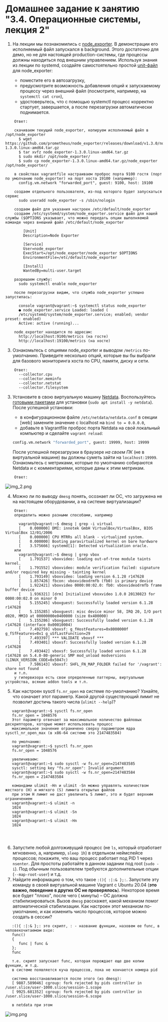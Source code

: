 # Домашнее задание к занятию "3.4. Операционные системы, лекция 2"

1. На лекции мы познакомились с [node_exporter](https://github.com/prometheus/node_exporter/releases). В демонстрации
   его исполняемый файл запускался в background. Этого достаточно для демо, но не для настоящей production-системы, где
   процессы должны находиться под внешним управлением. Используя знания из лекции по systemd, создайте самостоятельно
   простой [unit-файл](https://www.freedesktop.org/software/systemd/man/systemd.service.html) для node_exporter:

    * поместите его в автозагрузку,
    * предусмотрите возможность добавления опций к запускаемому процессу через внешний файл (посмотрите, например,
      на `systemctl cat cron`),
    * удостоверьтесь, что с помощью systemctl процесс корректно стартует, завершается, а после перезагрузки
      автоматически поднимается.

```
    Ответ:
      
    скачиваем текущий node_exporter, копируем исполняемый файл в /opt/node_exporter
      $ wget https://github.com/prometheus/node_exporter/releases/download/v1.3.0/node_exporter-1.3.0.linux-amd64.tar.gz
      $ tar xvfz node_exporter-1.3.0.linux-amd64.tar.gz
      $ sudo mkdir /opt/node_exporter/
      $ sudo cp node_exporter-1.3.0.linux-amd64.tar.gz/node_exporter /opt/node_exporter/
      
    в свойствах vagrantfile настраиваем проброс порта 9100 гостя (порт по умолчанию node_exporter) на порт хоста 19100 (например):
      config.vm.network "forwarded_port", guest: 9100, host: 19100
  
    создаем отдельного пользователя, из-под которого будет запускаться сервис
      sudo useradd node_exporter -s /sbin/nologin
      
    создаем файл для указания настроек /etc/default/node_exporter
    создаем /etc/systemd/system/node_exporter.service файл для нашей службы ($OPTIONS указывает, что можно передать опции выполняемой команде через внешний файл /etc/default/node_exporter 
  
        [Unit]
        Description=Node Exporter
        
        [Service]
        User=node_exporter
        ExecStart=/opt/node_exporter/node_exporter $OPTIONS
        EnvironmentFile=/etc/default/node_exporter
        
        [Install]
        WantedBy=multi-user.target
      
    разрешаем службу:
      sudo systemctl enable node_exporter
  
    после перезагрузки видим, что служба node_exporter успешно запустилась:

      console vagrant@vagrant:~$ systemctl status node_exporter
      ● node_exporter.service Loaded: loaded (
      /etc/systemd/system/node_exporter.service; enabled; vendor preset: enabled)
      Active: active (running)...

    node_exporter находится по адресам:  
      http://localhost:9100/metrics (на госте)  
      http://localhost:19100/metrics (на хосте)
```
3. Ознакомьтесь с опциями node_exporter и выводом `/metrics` по-умолчанию. Приведите несколько опций, которые вы бы
   выбрали для базового мониторинга хоста по CPU, памяти, диску и сети.
```
    Ответ:
      --collector.cpu  
      --collector.meminfo
      --collector.netstat
      --collector.filesystem
```
3. Установите в свою виртуальную машину [Netdata](https://github.com/netdata/netdata).
   Воспользуйтесь [готовыми пакетами](https://packagecloud.io/netdata/netdata/install) для
   установки (`sudo apt install -y netdata`). После успешной установки:
    * в конфигурационном файле `/etc/netdata/netdata.conf` в секции [web] замените значение с localhost
      на `bind to = 0.0.0.0`,
    * добавьте в Vagrantfile проброс порта Netdata на свой локальный компьютер и сделайте `vagrant reload`:

    ```bash
    config.vm.network "forwarded_port", guest: 19999, host: 19999
    ```

   После успешной перезагрузки в браузере *на своем ПК* (не в виртуальной машине) вы должны суметь зайти
   на `localhost:19999`. Ознакомьтесь с метриками, которые по умолчанию собираются Netdata и с комментариями, которые
   даны к этим метрикам.
```
    Ответ:
```
   ![img_2.png](img_2.png)

4. Можно ли по выводу `dmesg` понять, осознает ли ОС, что загружена не на настоящем оборудовании, а на системе
   виртуализации?
```
    Ответ:
    определить можно разными способами, например
    
      vagrant@vagrant:~$ dmesg | grep -i virtual
      [    0.000000] DMI: innotek GmbH VirtualBox/VirtualBox, BIOS VirtualBox 12/01/2006
      [    0.000000] CPU MTRRs all blank - virtualized system.
      [    0.000000] Booting paravirtualized kernel on bare hardware
      [    3.575666] systemd[1]: Detected virtualization oracle.
    или 
      vagrant@vagrant:~$ dmesg | grep vbox
      [    1.791537] vboxvideo: loading out-of-tree module taints kernel.
      [    1.791552] vboxvideo: module verification failed: signature and/or required key missing - tainting kernel
      [    1.793149] vboxvideo: loading version 6.1.28 r147628
      [    1.857426] fbcon: vboxvideodrmfb (fb0) is primary device
      [    1.922421] vboxvideo 0000:00:02.0: fb0: vboxvideodrmfb frame buffer device
      [    1.936321] [drm] Initialized vboxvideo 1.0.0 20130823 for 0000:00:02.0 on minor 0
      [    5.155245] vboxguest: Successfully loaded version 6.1.28 r147628
      [    5.155285] vboxguest: misc device minor 58, IRQ 20, I/O port d020, MMIO at 00000000e0400000 (size 0x400000)
      [    5.155286] vboxguest: Successfully loaded version 6.1.28 r147628 (interface 0x00010004)
      [    7.492759] vboxsf: g_fHostFeatures=0x8000000f g_fSfFeatures=0x1 g_uSfLastFunction=29
      [    7.493397] *** VALIDATE vboxsf ***
      [    7.493401] vboxsf: Successfully loaded version 6.1.28 r147628
      [    7.493442] vboxsf: Successfully loaded version 6.1.28 r147628 on 5.4.0-80-generic SMP mod_unload modversions  (LINUX_VERSION_CODE=0x5047c)
      [    7.506143] vboxsf: SHFL_FN_MAP_FOLDER failed for '/vagrant': share not found
    и т.п.
    у гипервизора есть свои определенные паттерны, виртуальные устройства, всякие addon tools и т.п.
```
5. Как настроен sysctl `fs.nr_open` на системе по-умолчанию? Узнайте, что означает этот параметр. Какой другой
   существующий лимит не позволит достичь такого числа (`ulimit --help`)?
```
   vagrant@vagrant:~$ sysctl fs.nr_open
   fs.nr_open = 1048576
   Этот параметр отвечает за максимальное количество файловых дескрипторов, которые может использовать процесс
   максимальное значение ограничено сверху параметром ядра sysctl_nr_open_max (в x86-64 системе это 2147483584)
   
   по умолчанию:
   vagrant@vagrant:~$ sysctl fs.nr_open
   fs.nr_open = 1048576
   
   увеличиваем:
   vagrant@vagrant:~$ sudo sysctl -w fs.nr_open=2147483585
   sysctl: setting key "fs.nr_open": Invalid argument
   vagrant@vagrant:~$ sudo sysctl -w fs.nr_open=2147483584
   fs.nr_open = 2147483584
   
   командами ulimit -Hn и ulimit -Sn можно управлять количеством жесткого (H) и мягкого (S) лимита открытых файлов
   при этом H лимит не даст увеличить S лимит, это и будет верхним ограничением
   vagrant@vagrant:~$ ulimit -n
   1024
   vagrant@vagrant:~$ ulimit -Sn
   1024
   vagrant@vagrant:~$ ulimit -Hn
   1024
   
   
     
```
6. Запустите любой долгоживущий процесс (не `ls`, который отработает мгновенно, а, например, `sleep 1h`) в отдельном
   неймспейсе процессов; покажите, что ваш процесс работает под PID 1 через `nsenter`. Для простоты работайте в данном
   задании под root (`sudo -i`). Под обычным пользователем требуются дополнительные опции (`--map-root-user`) и т.д.
7. Найдите информацию о том, что такое `:(){ :|:& };:`. Запустите эту команду в своей виртуальной машине Vagrant с
   Ubuntu 20.04 (**это важно, поведение в других ОС не проверялось**). Некоторое время все будет "плохо", после чего (
   минуты) – ОС должна стабилизироваться. Вызов `dmesg` расскажет, какой механизм помог автоматической стабилизации. Как
   настроен этот механизм по-умолчанию, и как изменить число процессов, которое можно создать в сессии?

```
   :(){ :|:& };: это скрипт, : - название функции, назовем ее func, в человекочитаемом виде:
   func()
   {
      func | func &
   };
   func

   т.е. скрипт запускает func, которая порождает еще две копии функции, и т.д.
   в системе появляется куча процессов, пока не кончается номера pid
   
   система восстанавливается после этого (из dmesg):
   [ 9887.589046] cgroup: fork rejected by pids controller in /user.slice/user-1000.slice/session-1.scope
   [ 9925.681352] cgroup: fork rejected by pids controller in /user.slice/user-1000.slice/session-6.scope
   
   в netdata при этом
   ```
   ![img.png](img.png)
   

